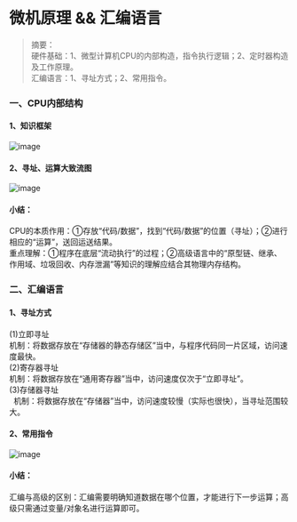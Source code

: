 # 微机原理 && 汇编语言
> 摘要：<br>硬件基础：1、微型计算机CPU的内部构造，指令执行逻辑；2、定时器构造及工作原理。<br>汇编语言：1、寻址方式；2、常用指令。

### 一、CPU内部结构
#### 1、知识框架
![image](https://github.com/Liquan-gdut/-80x86-Micro-computer-theory/blob/master/CPU.png)

#### 2、寻址、运算大致流图
![image](https://github.com/Liquan-gdut/-80x86-Micro-computer-theory/blob/master/%E4%BB%A3%E7%A0%81%E8%BF%90%E8%A1%8C%E5%A4%A7%E8%87%B4%E6%B5%81%E5%9B%BE.png)
#### 小结：<br>
CPU的本质作用：①存放“代码/数据”，找到“代码/数据”的位置（寻址）；②进行相应的“运算”，送回运送结果。<br>
重点理解：①程序在底层“流动执行”的过程；②高级语言中的“原型链、继承、作用域、垃圾回收、内存泄漏”等知识的理解应结合其物理内存结构。<br>

### 二、汇编语言

#### 1、寻址方式

(1)立即寻址<br>
   机制：将数据存放在“存储器的静态存储区”当中，与程序代码同一片区域，访问速度最快。<br>
(2)寄存器寻址<br>
   机制：将数据存放在“通用寄存器”当中，访问速度仅次于“立即寻址”。<br>
(3)存储器寻址<br>
   机制：将数据存放在“存储器”当中，访问速度较慢（实际也很快），当寻址范围较大。<br>

#### 2、常用指令
![image](https://github.com/Liquan-gdut/-80x86-Micro-computer-theory/blob/master/masm.png)

#### 小结：<br>
汇编与高级的区别：汇编需要明确知道数据在哪个位置，才能进行下一步运算；高级只需通过变量/对象名进行运算即可。
